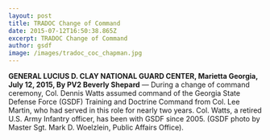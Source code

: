 ```yaml
---
layout: post
title: TRADOC Change of Command
date: 2015-07-12T16:50:38.865Z
excerpt: TRADOC Change of Command
author: gsdf
image: /images/tradoc_coc_chapman.jpg
---
```

**GENERAL LUCIUS D. CLAY NATIONAL GUARD CENTER, Marietta Georgia, July 12, 2015, By PV2 Beverly Shepard** — During a change of command ceremony, Col. Dennis Watts assumed command of the Georgia State Defense Force (GSDF) Training and Doctrine Command from Col. Lee Martin, who had served in this role for nearly two years. Col. Watts, a retired U.S. Army Infantry officer, has been with GSDF since 2005. (GSDF photo by Master Sgt. Mark D. Woelzlein, Public Affairs Office).
